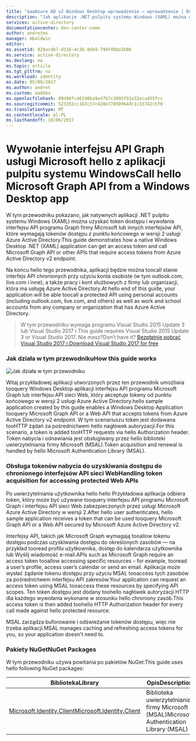 ```yaml
---
title: "aaaAzure AD v2 Windows Desktop wprowadzenie — wprowadzenie | Dokumentacja firmy Microsoft"
description: "Jak aplikacje .NET pulpitu systemu Windows (XAML) można wywołać interfejsu API, które wymagają tokenów dostępu przez punkt końcowy w wersji 2 usługi Azure Active Directory"
services: active-directory
documentationcenter: dev-center-name
author: andretms
manager: mbaldwin
editor: 
ms.assetid: 820acdb7-d316-4c3b-8de9-79df48ba3b06
ms.service: active-directory
ms.devlang: na
ms.topic: article
ms.tgt_pltfrm: na
ms.workload: identity
ms.date: 05/09/2017
ms.author: andret
ms.custom: aaddev
ms.openlocfilehash: 89d98fc46190ba9e47b7c3095f91e32eca455fcc
ms.sourcegitcommit: 523283cc1b3c37c428e77850964dc1c33742c5f0
ms.translationtype: MT
ms.contentlocale: pl-PL
ms.lasthandoff: 10/06/2017
---
```

# <a name="call-hello-microsoft-graph-api-from-a-windows-desktop-app"></a><span data-ttu-id="02d2b-103">Wywołanie interfejsu API Graph usługi Microsoft hello z aplikacji pulpitu systemu Windows</span><span class="sxs-lookup"><span data-stu-id="02d2b-103">Call hello Microsoft Graph API from a Windows Desktop app</span></span>

<span data-ttu-id="02d2b-104">W tym przewodniku pokazano, jak natywnych aplikacji .NET pulpitu systemu Windows (XAML) można uzyskać token dostępu i wywołania interfejsu API programu Graph firmy Microsoft lub innych interfejsów API, które wymagają tokenów dostępu z punktu końcowego w wersji 2 usługi Azure Active Directory.</span><span class="sxs-lookup"><span data-stu-id="02d2b-104">This guide demonstrates how a native Windows Desktop .NET (XAML) application can get an access token and call Microsoft Graph API or other APIs that require access tokens from Azure Active Directory v2 endpoint.</span></span>

<span data-ttu-id="02d2b-105">Na końcu hello tego przewodnika, aplikacji będzie można toocall stanie interfejs API chronionych przy użyciu konta osobiste (w tym outlook.com, live.com i inne), a także pracy i kont służbowych z firmy lub organizacji, która ma usługę Azure Active Directory.</span><span class="sxs-lookup"><span data-stu-id="02d2b-105">At hello end of this guide, your application will be able toocall a protected API using personal accounts (including outlook.com, live.com, and others) as well as work and school accounts from any company or organization that has Azure Active Directory.</span></span>  

> <span data-ttu-id="02d2b-106">W tym przewodniku wymaga programu Visual Studio 2015 Update 3 lub Visual Studio 2017 r.</span><span class="sxs-lookup"><span data-stu-id="02d2b-106">This guide requires Visual Studio 2015 Update 3 or Visual Studio 2017.</span></span>  <span data-ttu-id="02d2b-107">Nie masz?</span><span class="sxs-lookup"><span data-stu-id="02d2b-107">Don’t have it?</span></span> [<span data-ttu-id="02d2b-108">Bezpłatnie pobrać Visual Studio 2017 r.</span><span class="sxs-lookup"><span data-stu-id="02d2b-108">Download Visual Studio 2017 for free</span></span>](https://www.visualstudio.com/downloads/)

### <a name="how-this-guide-works"></a><span data-ttu-id="02d2b-109">Jak działa w tym przewodniku</span><span class="sxs-lookup"><span data-stu-id="02d2b-109">How this guide works</span></span>

![Jak działa w tym przewodniku](media/active-directory-mobileanddesktopapp-windowsdesktop-intro/windesktophowitworks.png)

<span data-ttu-id="02d2b-111">Witaj przykładowej aplikacji utworzonych przez ten przewodnik umożliwia tooquery Windows Desktop aplikacji interfejsu API programu Microsoft Graph lub interfejsu API sieci Web, który akceptuje tokeny od punktu końcowego w wersji 2 usługi Azure Active Directory.</span><span class="sxs-lookup"><span data-stu-id="02d2b-111">hello sample application created by this guide enables a Windows Desktop Application tooquery Microsoft Graph API or a Web API that accepts tokens from Azure Active Directory v2 endpoint.</span></span> <span data-ttu-id="02d2b-112">W tym scenariuszu token jest dodawana tooHTTP żądań za pośrednictwem hello nagłówek autoryzacji.</span><span class="sxs-lookup"><span data-stu-id="02d2b-112">For this scenario, a token is added tooHTTP requests via hello Authorization header.</span></span> <span data-ttu-id="02d2b-113">Token nabycia i odnawiania jest obsługiwany przez hello biblioteki uwierzytelniania firmy Microsoft (MSAL).</span><span class="sxs-lookup"><span data-stu-id="02d2b-113">Token acquisition and renewal is handled by hello Microsoft Authentication Library (MSAL).</span></span>


### <a name="handling-token-acquisition-for-accessing-protected-web-apis"></a><span data-ttu-id="02d2b-114">Obsługa tokenów nabycia do uzyskiwania dostępu do chronionego interfejsów API sieci Web</span><span class="sxs-lookup"><span data-stu-id="02d2b-114">Handling token acquisition for accessing protected Web APIs</span></span>

<span data-ttu-id="02d2b-115">Po uwierzytelniania użytkownika hello hello Przykładowa aplikacja odbiera token, który może być używane tooquery interfejsu API programu Microsoft Graph i interfejsu API sieci Web zabezpieczonych przez usługi Microsoft Azure Active Directory w wersji 2.</span><span class="sxs-lookup"><span data-stu-id="02d2b-115">After hello user authenticates, hello sample application receives a token that can be used tooquery Microsoft Graph API or a Web API secured by Microsoft Azure Active Directory v2.</span></span>

<span data-ttu-id="02d2b-116">Interfejsy API, takich jak Microsoft Graph wymagają tooallow tokenu dostępu podczas uzyskiwania dostępu do określonych zasobów — na przykład tooread profilu użytkownika, dostęp do kalendarza użytkownika lub Wyślij wiadomość e-mail.</span><span class="sxs-lookup"><span data-stu-id="02d2b-116">APIs such as Microsoft Graph require an access token tooallow accessing specific resources – for example, tooread a user’s profile, access user’s calendar or send an email.</span></span> <span data-ttu-id="02d2b-117">Aplikacja może wysłać żądanie tokenu dostępu przy użyciu MSAL tooaccess tych zasobów za pośrednictwem interfejsu API zakresów.</span><span class="sxs-lookup"><span data-stu-id="02d2b-117">Your application can request an access token using MSAL tooaccess these resources by specifying API scopes.</span></span> <span data-ttu-id="02d2b-118">Ten token dostępu jest dodany toohello nagłówek autoryzacji HTTP dla każdego wywołania wykonane w stosunku hello chroniony zasób.</span><span class="sxs-lookup"><span data-stu-id="02d2b-118">This access token is then added toohello HTTP Authorization header for every call made against hello protected resource.</span></span> 

<span data-ttu-id="02d2b-119">MSAL zarządza buforowanie i odświeżanie tokenów dostępu, więc nie trzeba aplikacji.</span><span class="sxs-lookup"><span data-stu-id="02d2b-119">MSAL manages caching and refreshing access tokens for you, so your application doesn't need to.</span></span>


### <a name="nuget-packages"></a><span data-ttu-id="02d2b-120">Pakiety NuGet</span><span class="sxs-lookup"><span data-stu-id="02d2b-120">NuGet Packages</span></span>

<span data-ttu-id="02d2b-121">W tym przewodniku używa powitania po pakietów NuGet:</span><span class="sxs-lookup"><span data-stu-id="02d2b-121">This guide uses hello following NuGet packages:</span></span>

|<span data-ttu-id="02d2b-122">Biblioteka</span><span class="sxs-lookup"><span data-stu-id="02d2b-122">Library</span></span>|<span data-ttu-id="02d2b-123">Opis</span><span class="sxs-lookup"><span data-stu-id="02d2b-123">Description</span></span>|
|---|---|
|[<span data-ttu-id="02d2b-124">Microsoft.Identity.Client</span><span class="sxs-lookup"><span data-stu-id="02d2b-124">Microsoft.Identity.Client</span></span>](https://www.nuget.org/packages/Microsoft.Identity.Client)|<span data-ttu-id="02d2b-125">Biblioteka uwierzytelniania firmy Microsoft (MSAL)</span><span class="sxs-lookup"><span data-stu-id="02d2b-125">Microsoft Authentication Library (MSAL)</span></span>|

